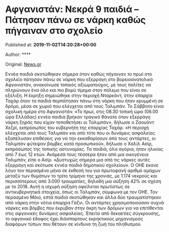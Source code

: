 
# Αφγανιστάν: Νεκρά 9 παιδιά – Πάτησαν πάνω σε νάρκη καθώς πήγαιναν στο σχολείο

Published at: **2019-11-02T14:20:28+00:00**

Author: ****

Original: [News.gr](https://www.news.gr/kosmos/article/2016892/afganistan-nekra-9-pedia-patisan-pano-se-narki-kathos-pigenan-sto-scholio.html)

Εννέα παιδιά σκοτώθηκαν σήμερα όταν καθώς πήγαιναν το πρωί στο σχολείο πάτησαν πάνω σε νάρκη που εξερράγη στο βορειοανατολικό Αφγανιστάν, ανακοίνωσε τοπικός αξιωματούχος, με τους πολίτες να πληρώνουν ένα όλο και πιο βαρύ τίμημα στον πόλεμο που είναι σε εξέλιξη.
Η έκρηξη σημειώθηκε στην περιοχή Νταρκάντ, στην επαρχία Ταχάρ όταν τα παιδιά περπάτησαν πάνω στη νάρκη που ήταν κρυμμένη σε δρόμο, μέσα σε χωριό που ελέγχεται από τους Ταλιμπάν. Το Σάββατο είναι σχολική ημέρα στο Αφγανιστάν.
«Το πρωί, στις 08.30 τοπική ώρα (06.00 ώρα Ελλάδας) εννέα παιδιά βρήκαν τραγικό θάνατο όταν εξερράγη νάρκη ξηράς που είχαν τοποθετήσει οι Ταλιμπάν», δήλωσε ο Ζαουάντ Χεζρί, εκπρόσωπος του κυβερνήτη της επαρχίας Ταχάρ.
«Η περιοχή ελέγχεται από τους Ταλιμπάν και από τότε που οι δυνάμεις ασφαλείας εξαπέλυσαν επιθέσεις για να την εκκαθαρίσουν από τους αντάρτες, οι Ταλιμπάν φύτεψαν βόμβες κατά προσωπικού», δήλωσε ο Χαλίλ Ασίρ, εκπρόσωπος της τοπικής αστυνομίας.
Τα παιδιά, όλα αγόρια, ήταν ηλικίας από 7 έως 12 ετών. Ανάμεσά τους τέσσερα ήταν από μια οικογένεια Ταλιμπάν, είπε ο Ασίρ. «Δυστυχώς σήμερα μια από τις νάρκες αυτές εξερράγη και σκότωσε εννέα παιδιά δημοτικού σχολείου».
Ο ΟΗΕ έκανε λόγο τον περασμένο μήνα σε έκθεσή του για πρωτοφανή αριθμό αμάχων μεταξύ των θυμάτων το τρίτο τρίμηνο της χρονιάς, με 1.174 νεκρούς και περισσότερους από 3.000 τραυματίες, δηλαδή μια αύξηση 42% σε σχέση με το 2018.
Αυτή η ισχυρή αύξηση οφείλεται πρωτίστως σε αντικυβερνητικά στοιχεία, όπως οι Ταλιμπάν, σύμφωνα με τον ΟΗΕ.
Τον περασμένο Μάιο, επτά παιδιά σκοτώθηκαν και άλλα δύο τραυματίστηκαν από νάρκη στην νότια επαρχία Γάζνι.
Οι αντάρτες χρησιμοποιούσαν συχνά νάρκες και βόμβες που έκρυβαν στην άκρη των δρόμων για να επιτίθενται στις αφγανικές δυνάμεις ασφαλείας. Έπειτα από δεκαετίες σύγκρουσης, το αφγανικό έδαφος έχει διάσπαρτους εκρηκτικούς μηχανισμούς διαφόρων τύπων που θέτουν σε κίνδυνο τη ζωή του πληθυσμού.
